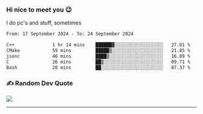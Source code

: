 ### Hi nice to meet you 😉 

I do pc's and stuff, sometimes

<!--START_SECTION:waka-->

```txt
From: 17 September 2024 - To: 24 September 2024

C++              1 hr 14 mins    ██████▓░░░░░░░░░░░░░░░░░░   27.01 %
CMake            59 mins         █████▒░░░░░░░░░░░░░░░░░░░   21.85 %
jsonc            46 mins         ████▒░░░░░░░░░░░░░░░░░░░░   16.89 %
C                26 mins         ██▒░░░░░░░░░░░░░░░░░░░░░░   09.71 %
Bash             20 mins         ██░░░░░░░░░░░░░░░░░░░░░░░   07.37 %
```

<!--END_SECTION:waka-->

### ✍️ Random Dev Quote
![](https://quotes-github-readme.vercel.app/api?type=horizontal&theme=dark)

---
